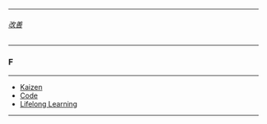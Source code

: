 
---

###### [改善](https://github.com/ttltrk/0C/blob/master/README.MD) 

---

### F

---

* [Kaizen](https://github.com/ttltrk/ELSE/blob/master/LINKS/01/KAIZEN.MD)
* [Code](https://github.com/ttltrk/ELSE/blob/master/LINKS/02/CODE.MD)
* [Lifelong Learning](https://github.com/ttltrk/ELSE/blob/master/LINKS/03/LLL.MD)

---

